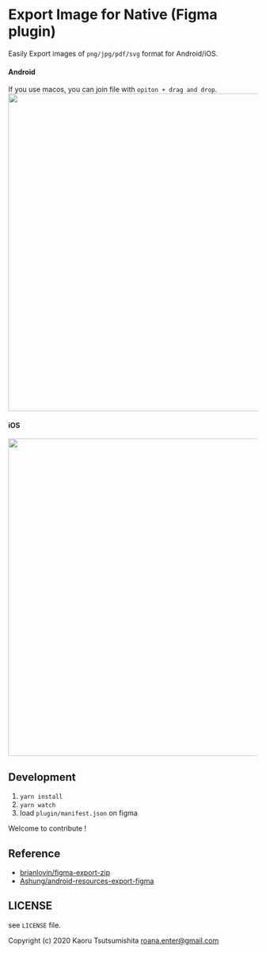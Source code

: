 # Export Image for Native (Figma plugin)

Easily Export images of `png/jpg/pdf/svg` format for Android/iOS.

#### Android
If you use macos, you can join file with `opiton + drag and drop`.  
<img src="https://raw.githubusercontent.com/roana0229/figma-export-for-native/master/demo/android_demo.gif" width=640 />

#### iOS  
<img src="https://raw.githubusercontent.com/roana0229/figma-export-for-native/master/demo/ios_demo.gif" width=640 />

## Development

1. `yarn install`
2. `yarn watch`
3. load `plugin/manifest.json` on figma

Welcome to contribute !

## Reference

- [brianlovin/figma-export-zip](https://github.com/brianlovin/figma-export-zip)
- [Ashung/android-resources-export-figma](https://github.com/Ashung/android-resources-export-figma)

## LICENSE

see `LICENSE` file.

Copyright (c) 2020 Kaoru Tsutsumishita roana.enter@gmail.com
